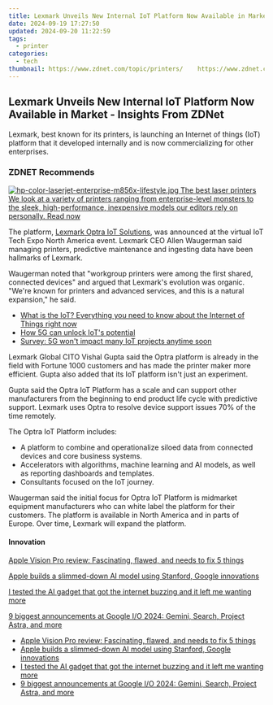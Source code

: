 ```yaml
---
title: Lexmark Unveils New Internal IoT Platform Now Available in Market - Insights From ZDNet
date: 2024-09-19 17:27:50
updated: 2024-09-20 11:22:59
tags:
  - printer
categories:
  - tech
thumbnail: https://www.zdnet.com/topic/printers/    https://www.zdnet.com/a/img/resize/cdeaa127cb9246564bbd977026e71eac0740fc8f/2021/09/29/bfd1c669-d8d4-4579-bb67-9df632b7a645/lexmark.jpg?width=170&height=128&fit=crop&auto=webp
---
```


## Lexmark Unveils New Internal IoT Platform Now Available in Market - Insights From ZDNet

Lexmark, best known for its printers, is launching an Internet of things (IoT) platform that it developed internally and is now commercializing for other enterprises. 

### **ZDNET** Recommends

[![hp-color-laserjet-enterprise-m856x-lifestyle.jpg](https://www.zdnet.com/a/img/resize/a4c68caab98078e8490aa8b4b2a2b893a7623d1d/2020/05/18/7a7e314f-f876-4957-9d3c-f13132f57779/hp-color-laserjet-enterprise-m856x-lifestyle.jpg?auto=webp&fit=crop&frame=1&height=238.5&width=459) The best laser printers We look at a variety of printers ranging from enterprise-level monsters to the sleek, high-performance, inexpensive models our editors rely on personally.  Read now](https://www.zdnet.com/article/best-laser-printer/)

The platform, [Lexmark Optra IoT Solutions](https://www.lexmark.com/en%5Fus/solutions/optra-iot-platform.html), was announced at the virtual IoT Tech Expo North America event. Lexmark CEO Allen Waugerman said managing printers, predictive maintenance and ingesting data have been hallmarks of Lexmark. 

Waugerman noted that "workgroup printers were among the first shared, connected devices" and argued that Lexmark's evolution was organic. "We're known for printers and advanced services, and this is a natural expansion," he said.

* [What is the IoT? Everything you need to know about the Internet of Things right now](https://www.zdnet.com/article/what-is-the-internet-of-things-everything-you-need-to-know-about-the-iot-right-now/)
* [How 5G can unlock IoT's potential](https://www.zdnet.com/article/how-5g-can-help-unlock-iots-potential/)
* [Survey: 5G won't impact many IoT projects anytime soon](https://www.zdnet.com/article/survey-5g-wont-impact-many-iot-projects-anytime-soon/)

Lexmark Global CITO Vishal Gupta said the Optra platform is already in the field with Fortune 1000 customers and has made the printer maker more efficient. Gupta also added that its IoT platform isn't just an experiment. 

Gupta said the Optra IoT Platform has a scale and can support other manufacturers from the beginning to end product life cycle with predictive support. Lexmark uses Optra to resolve device support issues 70% of the time remotely. 

The Optra IoT Platform includes:

* A platform to combine and operationalize siloed data from connected devices and core business systems.
* Accelerators with algorithms, machine learning and AI models, as well as reporting dashboards and templates.
* Consultants focused on the IoT journey.

Waugerman said the initial focus for Optra IoT Platform is midmarket equipment manufacturers who can white label the platform for their customers. The platform is available in North America and in parts of Europe. Over time, Lexmark will expand the platform.

#### Innovation

[Apple Vision Pro review: Fascinating, flawed, and needs to fix 5 things](https://www.zdnet.com/article/apple-vision-pro-review/ "Apple Vision Pro review: Fascinating, flawed, and needs to fix 5 things")

[Apple builds a slimmed-down AI model using Stanford, Google innovations](https://www.zdnet.com/article/apple-builds-a-slimmed-down-ai-model-using-stanford-google-innovations/ "Apple builds a slimmed-down AI model using Stanford, Google innovations")

[I tested the AI gadget that got the internet buzzing and it left me wanting more](https://www.zdnet.com/article/i-tested-the-ai-gadget-that-got-the-internet-buzzing-and-it-left-me-wanting-more/ "I tested the AI gadget that got the internet buzzing and it left me wanting more")

[9 biggest announcements at Google I/O 2024: Gemini, Search, Project Astra, and more](https://www.zdnet.com/article/is-openai-sweating-9-google-features-announced-for-gemini-search-android-and-more/ "9 biggest announcements at Google I/O 2024: Gemini, Search, Project Astra, and more")

* [Apple Vision Pro review: Fascinating, flawed, and needs to fix 5 things](https://www.zdnet.com/article/apple-vision-pro-review/ "Apple Vision Pro review: Fascinating, flawed, and needs to fix 5 things")
* [Apple builds a slimmed-down AI model using Stanford, Google innovations](https://www.zdnet.com/article/apple-builds-a-slimmed-down-ai-model-using-stanford-google-innovations/ "Apple builds a slimmed-down AI model using Stanford, Google innovations")
* [I tested the AI gadget that got the internet buzzing and it left me wanting more](https://www.zdnet.com/article/i-tested-the-ai-gadget-that-got-the-internet-buzzing-and-it-left-me-wanting-more/ "I tested the AI gadget that got the internet buzzing and it left me wanting more")
* [9 biggest announcements at Google I/O 2024: Gemini, Search, Project Astra, and more](https://www.zdnet.com/article/is-openai-sweating-9-google-features-announced-for-gemini-search-android-and-more/ "9 biggest announcements at Google I/O 2024: Gemini, Search, Project Astra, and more")

<ins class="adsbygoogle"
     style="display:block"
     data-ad-format="autorelaxed"
     data-ad-client="ca-pub-7571918770474297"
     data-ad-slot="1223367746"></ins>



<ins class="adsbygoogle"
     style="display:block"
     data-ad-client="ca-pub-7571918770474297"
     data-ad-slot="8358498916"
     data-ad-format="auto"
     data-full-width-responsive="true"></ins>
